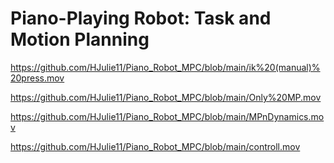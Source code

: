 # Piano-Playing Robot: Task and Motion Planning

https://github.com/HJulie11/Piano_Robot_MPC/blob/main/ik%20(manual)%20press.mov

https://github.com/HJulie11/Piano_Robot_MPC/blob/main/Only%20MP.mov

https://github.com/HJulie11/Piano_Robot_MPC/blob/main/MPnDynamics.mov

https://github.com/HJulie11/Piano_Robot_MPC/blob/main/controll.mov
